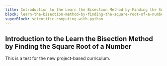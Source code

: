 ```yaml
---
title: Introduction to the Learn the Bisection Method by Finding the Square Root of a Number
block: learn-the-bisection-method-by-finding-the-square-root-of-a-number
superBlock: scientific-computing-with-python
---
```


## Introduction to the Learn the Bisection Method by Finding the Square Root of a Number

This is a test for the new project-based curriculum.
